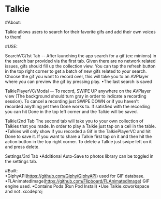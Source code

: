 # Talkie



#About: 
 
 Talkie allows users to search for their favorite gifs and add their own voices to them! 
 
 
#USE: 
 
 SearchVC/1st Tab --
  After launching the app search for a gif (ex: minions) in the search bar provided via the first tab. 
 Given there are no network related issues, gifs should fill up the collection view. 
 You can tap the refresh button in the top right corner to get a batch of new gifs related to your search. 
 Choose the gif you want to record over, this will take you to an AVPlayer where you can preview the gif by pressing play. 
      •The last search is saved 
      
 TalkiePlayerVC/Modal --
 To record, SWIPE UP anywhere on the AVPlayer view (The background should turn gray in order to indicate a recording session).
 To cancel a recording just SWIPE DOWN or if you haven't recorded anything yet then Done works to. 
 If satisfied with the recording you can hit Done in the top left corner and the Talkie will be saved. 
 
 Talkie/2nd Tab
  The second tab will take you to your own collection of Talkies that you made. In order to play a Talkie just 
 tap on a cell in the table.
      •Talkies will only show if you recorded a Gif in the TalkiePlayerVC and hit Done to save it. 
 If you want to share a Talkie first tap on it and then hit the action button in the top right corner. 
 To delete a Talkie just swipe left on it and press delete. 
 
 
 
 Settings/3rd Tab
      •Additional Auto-Save to photos library can be toggled in the settings tab. 
 
 
#Built:                            
•GiphyAPI(https://github.com/Giphy/GiphyAPI) used for GIF database.
•FLAnimatedImage(https://github.com/Flipboard/FLAnimatedImage) GIF engine used.
•Contains Pods (Run Pod Install)
•Use Talkie.xcworkspace and not .xcodeproj
